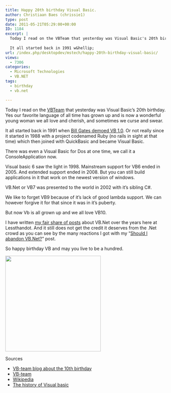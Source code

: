```yaml
---
title: Happy 20th birthday Visual Basic.
author: Christiaan Baes (chrissie1)
type: post
date: 2011-05-21T05:29:00+00:00
ID: 1184
excerpt: |
  Today I read on the VBTeam that yesterday was Visual Basic's 20th birthday. Yes our favorite language of all time has grown up and is now a wonderful young woman we all love and cherish, and sometimes we curse and swear.
  
  It all started back in 1991 w&hellip;
url: /index.php/desktopdev/mstech/happy-20th-birthday-visual-basic/
views:
  - 7306
categories:
  - Microsoft Technologies
  - VB.NET
tags:
  - birthday
  - vb.net

---
```

Today I read on the [VBTeam][1] that yesterday was Visual Basic&#8217;s 20th birthday. Yes our favorite language of all time has grown up and is now a wonderful young woman we all love and cherish, and sometimes we curse and swear.

It all started back in 1991 when [Bill Gates demoed VB 1.0][2]. Or not really since it started in 1988 with a project codenamed Ruby (no rails in sight at that time) which then joined with QuickBasic and became Visual Basic.

There was even a Visual Basic for Dos at one time, we call it a ConsoleApplication now.

Visual basic 6 saw the light in 1998. Mainstream support for VB6 ended in 2005. And extended support ended in 2008. But you can still build applications in it that work on the newest version of windows.

VB.Net or VB7 was presented to the world in 2002 with it&#8217;s sibling C#.

We like to forget VB9 because of it&#8217;s lack of good lambda support. We can however forgive it for that since it was in it&#8217;s puberty.

But now Vb is all grown up and we all love VB10. 

I have written [my fair share of posts][3] about VB.Net over the years here at Lessthandot. And it still does not get the credit it deserves from the .Net crowd as you can see by the many reactions I got with my &#8220;[Should I abandon VB.Net?][4]&#8221; post. 

<span class="MT_larger"><span class="MT_red">So happy birthday VB and may you live to be a hundred.</span></span>

<div class="image_block">
  <a href="https://lessthandot.z19.web.core.windows.net/wp-content/uploads/users/chrissie1/birthday.png?mtime=1305962933"><img alt="" src="https://lessthandot.z19.web.core.windows.net/wp-content/uploads/users/chrissie1/birthday.png?mtime=1305962933" width="300" height="300" /></a>
</div>

Sources

  * [VB-team blog about the 10th birthday][1]
  * [VB-team][5]
  * [Wikipedia][6]
  * [The history of Visual basic][7]

 [1]: http://blogs.msdn.com/b/vbteam/archive/2011/05/20/happy-20th-birthday-visual-basic.aspx
 [2]: http://www.youtube.com/watch?v=bMz2Mgs7UU0&feature=related
 [3]: /index.php/DesktopDev/c/MSTech/VBNET/
 [4]: /index.php/All/?p=1136
 [5]: http://blogs.msdn.com/b/vbteam/
 [6]: http://en.wikipedia.org/wiki/Visual_Basic
 [7]: http://www.johnsmiley.com/visualbasic/vbhistory.htm